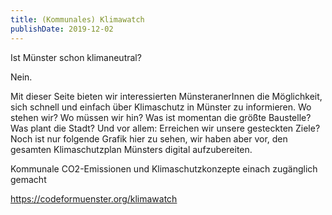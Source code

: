 ```yaml
---
title: (Kommunales) Klimawatch
publishDate: 2019-12-02
---
```



Ist Münster schon klimaneutral?

Nein.

Mit dieser Seite bieten wir interessierten MünsteranerInnen die Möglichkeit, sich schnell und einfach über Klimaschutz in Münster zu informieren. Wo stehen wir? Wo müssen wir hin? Was ist momentan die größte Baustelle? Was plant die Stadt? Und vor allem: Erreichen wir unsere gesteckten Ziele? Noch ist nur folgende Grafik hier zu sehen, wir haben aber vor, den gesamten Klimaschutzplan Münsters digital aufzubereiten.


Kommunale CO2-Emissionen und Klimaschutzkonzepte einach zugänglich gemacht

https://codeformuenster.org/klimawatch
